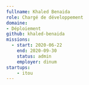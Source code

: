 ```yaml
---
fullname: Khaled Benaida
role: Chargé de développement
domaine:
- Déploiement
github: khaled-benaida
missions:
  - start: 2020-06-22
    end: 2020-09-30
    status: admin
    employer: dinum
startups:
    - itou 
---
```

